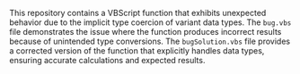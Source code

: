 This repository contains a VBScript function that exhibits unexpected behavior due to the implicit type coercion of variant data types. The `bug.vbs` file demonstrates the issue where the function produces incorrect results because of unintended type conversions. The `bugSolution.vbs` file provides a corrected version of the function that explicitly handles data types, ensuring accurate calculations and expected results.